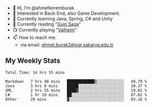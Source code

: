 - 👋 Hi, I’m @ahmetkeremburak
- 👀 Interested in Back-End, also Game Development.
- 🌱 Currently learning Java, Spring, C# and Unity
- :book: Currently reading "[Guin Saga](https://en.wikipedia.org/wiki/Guin_Saga)"
- :tv: Currently playing "[Valheim](https://www.valheimgame.com/)"
- 📫 How to reach me:  
  - via email: ahmet.burak2@ogr.sakarya.edu.tr
<!---
- 💞️ I’m looking to collaborate on ...
--->

<!---
ahmetkeremburak/ahmetkeremburak is a ✨ special ✨ repository because its `README.md` (this file) appears on your GitHub profile.
You can click the Preview link to take a look at your changes.
--->
## My Weekly Stats
<!--START_SECTION:waka-->

```text
Total Time: 14 hrs 55 mins

Markdown   7 hrs 40 mins   ████████████▒░░░░░░░░░░░░   49.79 %
Java       3 hrs 8 mins    █████░░░░░░░░░░░░░░░░░░░░   20.37 %
XML        2 hrs 55 mins   ████▓░░░░░░░░░░░░░░░░░░░░   19.01 %
C#         1 hr 10 mins    ██░░░░░░░░░░░░░░░░░░░░░░░   07.62 %
Other      29 mins         ▓░░░░░░░░░░░░░░░░░░░░░░░░   03.16 %
```

<!--END_SECTION:waka-->
